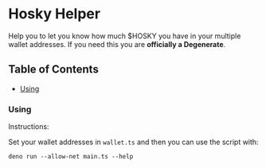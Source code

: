 # Hosky Helper

Help you to let you know how much $HOSKY you have in your multiple wallet addresses.
If you need this you are **officially a Degenerate**.

## Table of Contents

- [Using](#using)

### Using

Instructions:

Set your wallet addresses in `wallet.ts` and then you can use the script with:

```
deno run --allow-net main.ts --help
```